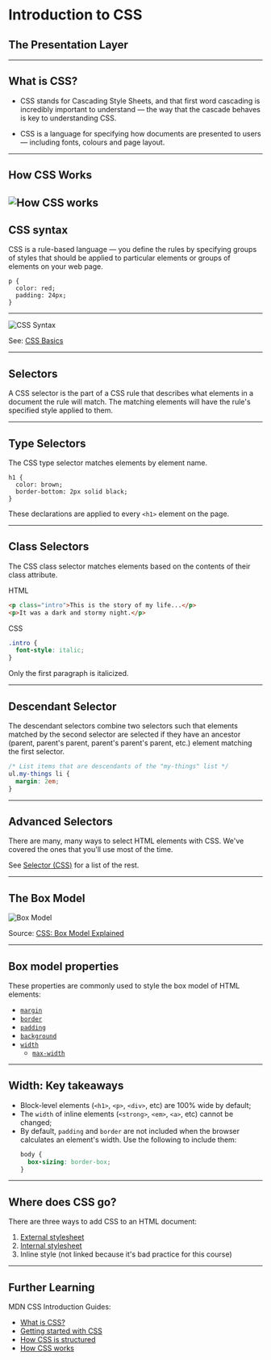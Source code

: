 
# Introduction to CSS
## The Presentation Layer

---

## What is CSS?

- CSS stands for Cascading Style Sheets, and that first word cascading is incredibly important to understand — the way that the cascade behaves is key to understanding CSS.

- CSS is a language for specifying how documents are presented to users — including fonts, colours and page layout.

---

## How CSS Works
![How CSS works](/images/slides/cpnt-260/css-flow.png)
---

## CSS syntax
CSS is a rule-based language — you define the rules by specifying groups of styles that should be applied to particular elements or groups of elements on your web page.

```
p {
  color: red;
  padding: 24px;
}            
```

---

![CSS Syntax](/images/css/css-declaration-small.png)

See: [CSS Basics](https://developer.mozilla.org/en-US/docs/Learn/Getting_started_with_the_web/CSS_basics)

---

## Selectors

A CSS selector is the part of a CSS rule that describes what elements in a document the rule will match. The matching elements will have the rule's specified style applied to them.

---

## Type Selectors
The CSS type selector matches elements by element name. 

```
h1 {
  color: brown;
  border-bottom: 2px solid black;
}
```

These declarations are applied to every `<h1>` element on the page.

---

## Class Selectors
The CSS class selector matches elements based on the contents of their class attribute.

HTML
```html
<p class="intro">This is the story of my life...</p>
<p>It was a dark and stormy night.</p>
```
CSS
```css
.intro {
  font-style: italic;
}
```

Only the first paragraph is italicized.

---

## Descendant Selector

The descendant selectors combine two selectors such that elements matched by the second selector are selected if they have an ancestor (parent, parent's parent, parent's parent's parent, etc.) element matching the first selector.

```css
/* List items that are descendants of the "my-things" list */
ul.my-things li {
  margin: 2em;
}
```

---

## Advanced Selectors
There are many, many ways to select HTML elements with CSS. We've covered the ones that you'll use most of the time.

See [Selector (CSS)](https://developer.mozilla.org/en-US/docs/Glossary/CSS_Selector) for a list of the rest.

---

## The Box Model

![Box Model](/images/html/box-model.png)

Source: [CSS: Box Model Explained](https://levelup.gitconnected.com/css-box-model-explained-60fc76fe9c4d)

---

## Box model properties
These properties are commonly used to style the box model of HTML elements:

- [`margin`](https://developer.mozilla.org/en-US/docs/Web/CSS/margin)
- [`border`](https://developer.mozilla.org/en-US/docs/Web/CSS/border)
- [`padding`](https://developer.mozilla.org/en-US/docs/Web/CSS/padding)
- [`background`](https://developer.mozilla.org/en-US/docs/Web/CSS/border)
- [`width`](https://developer.mozilla.org/en-US/docs/Web/CSS/width)
    - [`max-width`](https://developer.mozilla.org/en-US/docs/Web/CSS/max-width)

---

## Width: Key takeaways
- Block-level elements (`<h1>`, `<p>`, `<div>`, etc) are 100% wide by default;
- The `width` of inline elements (`<strong>`, `<em>`, `<a>`, etc) cannot be changed;
- By default, `padding` and `border` are not included when the browser calculates an element's width. Use the following to include them:
    ```css
    body {
      box-sizing: border-box;
    }
    ```

---

## Where does CSS go?
There are three ways to add CSS to an HTML document:
1. [External stylesheet](https://developer.mozilla.org/en-US/docs/Learn/CSS/First_steps/How_CSS_is_structured#external_stylesheet)
2. [Internal stylesheet](https://developer.mozilla.org/en-US/docs/Learn/CSS/First_steps/How_CSS_is_structured#internal_stylesheet)
3. Inline style (not linked because it's bad practice for this course)

---

## Further Learning
MDN CSS Introduction Guides:
- [What is CSS?](https://developer.mozilla.org/en-US/docs/Learn/CSS/First_steps/What_is_CSS)
- [Getting started with CSS](https://developer.mozilla.org/en-US/docs/Learn/CSS/First_steps/Getting_started)
- [How CSS is structured](https://developer.mozilla.org/en-US/docs/Learn/CSS/First_steps/How_CSS_is_structured)
- [How CSS works](https://developer.mozilla.org/en-US/docs/Learn/CSS/First_steps/How_CSS_works)

